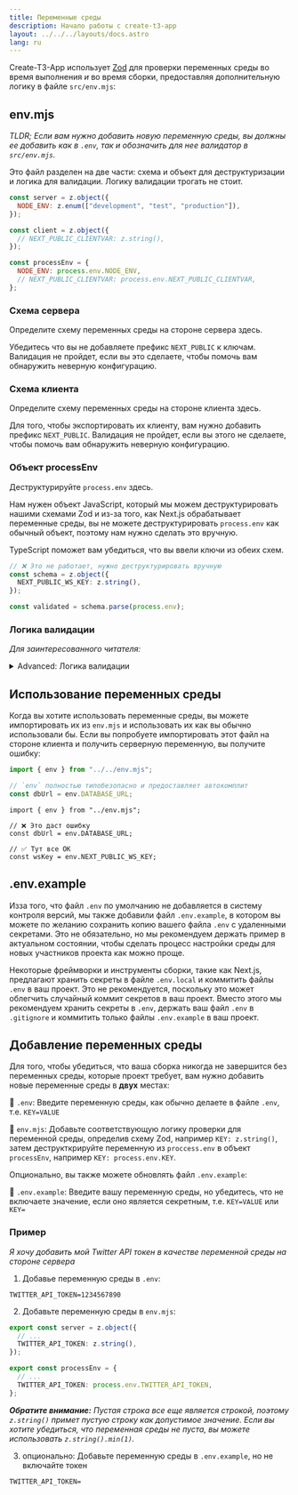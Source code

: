 ```yaml
---
title: Переменные среды
description: Начало работы с create-t3-app
layout: ../../../layouts/docs.astro
lang: ru
---
```


Create-T3-App использует [Zod](https://github.com/colinhacks/zod) для проверки переменных среды во время выполнения _и_ во время сборки, предоставляя дополнительную логику в файле `src/env.mjs`:

## env.mjs

_TLDR; Если вам нужно добавить новую переменную среды, вы должны ее добавить как в `.env`, так и обозначить для нее валидатор в `src/env.mjs`._

Это файл разделен на две части: схема и объект для деструктуризации и логика для валидации. Логику валидации трогать не стоит.

```ts:env.mjs
const server = z.object({
  NODE_ENV: z.enum(["development", "test", "production"]),
});

const client = z.object({
  // NEXT_PUBLIC_CLIENTVAR: z.string(),
});

const processEnv = {
  NODE_ENV: process.env.NODE_ENV,
  // NEXT_PUBLIC_CLIENTVAR: process.env.NEXT_PUBLIC_CLIENTVAR,
};
```

### Схема сервера

Определите схему переменных среды на стороне сервера здесь.

Убедитесь что вы не добавляете префикс `NEXT_PUBLIC` к ключам. Валидация не пройдет, если вы это сделаете, чтобы помочь вам обнаружить неверную конфигурацию.

### Схема клиента

Определите схему переменных среды на стороне клиента здесь.

Для того, чтобы экспортировать их клиенту, вам нужно добавить префикс `NEXT_PUBLIC`. Валидация не пройдет, если вы этого не сделаете, чтобы помочь вам обнаружить неверную конфигурацию.

### Объект processEnv

Деструктурируйте `process.env` здесь.

Нам нужен объект JavaScript, который мы можем деструктурировать нашими схемами Zod и из-за того, как Next.js обрабатывает переменные среды, вы не можете деструктурировать `process.env` как обычный объект, поэтому нам нужно сделать это вручную.

TypeScript поможет вам убедиться, что вы ввели ключи из обеих схем.

```ts
// ❌ Это не работает, нужно деструктурировать вручную
const schema = z.object({
  NEXT_PUBLIC_WS_KEY: z.string(),
});

const validated = schema.parse(process.env);
```

### Логика валидации

_Для заинтересованного читателя:_

<details>
<summary>Advanced: Логика валидации</summary>

В зависемости от среды (сервер или клиент) мы валидируем либо обе, либо только клиентскую схему. Это значить, что, несмотря на то, что серверные переменные будут иметь значение `undefined`, валидация пройдет успешно. Следовательно, у нас есть единая входная точка для всех переменных среды.

```ts:env.mjs
const isServer = typeof window === "undefined";

const merged = server.merge(client);
const parsed = isServer
  ? merged.safeParse(processEnv)  // <-- Если на сервере, валидировать все переменные
  : client.safeParse(processEnv); // <-- Если на клиенте, только клиентские

if (parsed.success === false) {
  console.error(
    "❌ Invalid environment variables:\n",
    ...formatErrors(parsed.error.format()),
  );
  throw new Error("Invalid environment variables");
}
```

Затем мы используем объект Proxy чтобы выкидывать ошибки, если вы попытаетесь получить доступ к серверным переменным среды на клиенте.

```ts:env.mjs
// Прокси позволяет переопределить геттер
export const env = new Proxy(parsed.data, {
  get(target, prop) {
    if (typeof prop !== "string") return undefined;
    // На клиенте разрешаются только переменные начинающиеся с NEXT_PUBLIC_
    if (!isServer && !prop.startsWith("NEXT_PUBLIC_"))
      throw new Error(
        "❌ Attempted to access serverside environment variable on the client",
      );
    return target[prop]; // <-- В противном случае, возвращаем нужное значение
  },
});
```

</details>

## Использование переменных среды

Когда вы хотите использовать переменные среды, вы можете импортировать их из `env.mjs` и использовать их как вы обычно использовали бы. Если вы попробуете импортировать этот файл на стороне клиента и получить серверную переменную, вы получите ошибку:

```ts:pages/api/hello.ts
import { env } from "../../env.mjs";

// `env` полностью типобезопасно и предоставляет автокомплит
const dbUrl = env.DATABASE_URL;
```

```ts:pages/index.tsx
import { env } from "../env.mjs";

// ❌ Это даст ошибку
const dbUrl = env.DATABASE_URL;

// ✅ Тут все ОК
const wsKey = env.NEXT_PUBLIC_WS_KEY;
```

## .env.example

Изза того, что файл `.env` по умолчанию не добавляется в систему контроля версий, мы также добавили файл `.env.example`, в котором вы можете по желанию сохранить копию вашего файла `.env` с удаленными секретами. Это не обязательно, но мы рекомендуем держать пример в актуальном состоянии, чтобы сделать процесс настройки среды для новых участников проекта как можно проще.

Некоторые фреймворки и инструменты сборки, такие как Next.js, предлагают хранить секреты в файле `.env.local` и коммитить файлы `.env` в ваш проект. Это не рекомендуется, поскольку это может облегчить случайный коммит секретов в ваш проект. Вместо этого мы рекомендуем хранить секреты в `.env`, держать ваш файл `.env` в `.gitignore` и коммитить только файлы `.env.example` в ваш проект.

## Добавление переменных среды

Для того, чтобы убедиться, что ваша сборка никогда не завершится без переменных среды, которые проект требует, вам нужно добавить новые переменные среды в **двух** местах:

📄 `.env`: Введите переменную среды, как обычно делаете в файле `.env`, т.е. `KEY=VALUE`

📄 `env.mjs`: Добавьте соответствующую логику проверки для переменной среды, определив схему Zod, например `KEY: z.string()`, затем деструкткрируйте переменную из `proccess.env` в объект `processEnv`, например `KEY: process.env.KEY`.

Опционально, вы также можете обновлять файл `.env.example`:

📄 `.env.example`: Введите вашу переменную среды, но убедитесь, что не включаете значение, если оно является секретным, т.е. `KEY=VALUE` или `KEY=`

### Пример

_Я хочу добавить мой Twitter API токен в качестве переменной среды на стороне сервера_

1. Добавье переменную среды в `.env`:

```
TWITTER_API_TOKEN=1234567890
```

2. Добавьте переменную среды в `env.mjs`:

```ts
export const server = z.object({
  // ...
  TWITTER_API_TOKEN: z.string(),
});

export const processEnv = {
  // ...
  TWITTER_API_TOKEN: process.env.TWITTER_API_TOKEN,
};
```

_**Обратите внимание:** Пустая строка все еще является строкой, поэтому `z.string()` примет пустую строку как допустимое значение. Если вы хотите убедиться, что переменная среды не пуста, вы можете использовать `z.string().min(1)`._

3. опционально: Добавьте переменную среды в `.env.example`, но не включайте токен

```
TWITTER_API_TOKEN=
```
